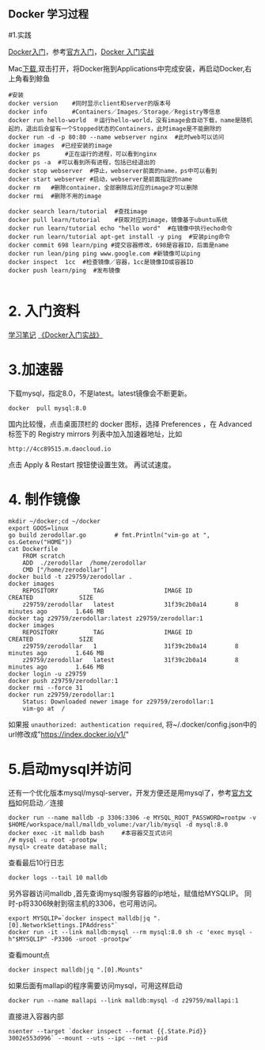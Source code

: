 Docker 学习过程
----------
#1.实践

[Docker入门](http://www.docker.org.cn/book/docker/what-is-docker-16.html)，参考[官方入门](https://docs.docker.com/engine/getstarted/step_one/)，[Docker 入门实战](http://yuedu.baidu.com/ebook/d817967416fc700abb68fca1?pn=1&rf=http%3A%2F%2Fdockone.io%2Farticle%2F233)

Mac[下载](https://download.docker.com/mac/stable/Docker.dmg),双击打开，将Docker拖到Applications中完成安装，再启动Docker,右上角看到鲸鱼

```
#安装
docker version    #同时显示client和server的版本号
docker info       #Containers／Images／Storage／Registry等信息
docker run hello-world  ＃运行hello-world，没有image会自动下载，name是随机起的，退出后会留有一个Stopped状态的Containers，此时image是不能删除的
docker run -d -p 80:80 --name webserver nginx  #此时web可以访问
docker images  #已经安装的image
docker ps       #正在运行的进程，可以看到nginx
docker ps -a  #可以看到所有进程，包括已经退出的
docker stop webserver  #停止，webserver前面的name，ps中可以看到
docker start webserver #启动，webserver是前面指定的name
docker rm   #删除container，全部删除后对应的image才可以删除
docker rmi  #删除不用的image

docker search learn/tutorial  #查找image
docker pull learn/tutorial    #获取对应的image，镜像基于ubuntu系统
docker run learn/tutorial echo "hello word"  #在镜像中执行echo命令
docker run learn/tutorial apt-get install -y ping  #安装ping命令
docker commit 698 learn/ping #提交容器修改，698是容器ID，后面是name
docker run lean/ping ping www.google.com #新镜像可以ping
docker inspect  1cc  #检查镜像／容器，1cc是镜像ID或容器ID
docker push learn/ping  #发布镜像


```
# 2. 入门资料 
[学习笔记](http://www.open-open.com/lib/view/open1423703640748.html) 
[《Docker入门实战》](http://yuedu.baidu.com/ebook/d817967416fc700abb68fca1?pn=1&rf=http%3A%2F%2Fdockone.io%2Farticle%2F233)

# 3.加速器
下载mysql，指定8.0，不是latest。latest镜像会不断更新。
```
docker  pull mysql:8.0
```
国内比较慢，点击桌面顶栏的 docker 图标，选择 Preferences ，在 Advanced 标签下的 Registry mirrors 列表中加入加速器地址，比如
```
http://4cc89515.m.daocloud.io
```
点击 Apply & Restart 按钮使设置生效。 再试试速度。
# 4. 制作镜像

```
mkdir ~/docker;cd ~/docker
export GOOS=linux
go build zerodollar.go        # fmt.Println("vim-go at ", os.Getenv("HOME"))
cat Dockerfile
    FROM scratch
    ADD  ./zerodollar  /home/zerodollar
    CMD ["/home/zerodollar"]
docker build -t z29759/zerodollar .
docker images
    REPOSITORY          TAG                 IMAGE ID            CREATED             SIZE
    z29759/zerodollar   latest              31f39c2b0a14        8 minutes ago        1.646 MB
docker tag z29759/zerodollar:latest z29759/zerodollar:1
docker images
    REPOSITORY          TAG                 IMAGE ID            CREATED             SIZE
    z29759/zerodollar   1                   31f39c2b0a14        8 minutes ago        1.646 MB
    z29759/zerodollar   latest              31f39c2b0a14        8 minutes ago        1.646 MB
docker login -u z29759
docker push z29759/zerodollar:1
docker rmi --force 31
docker run z29759/zerodollar:1
    Status: Downloaded newer image for z29759/zerodollar:1
    vim-go at  /
```
如果报 `unauthorized: authentication required`, 将~/.docker/config.json中的url修改成"https://index.docker.io/v1/"

#  5.启动mysql并访问
还有一个优化版本mysql/mysql-server，开发方便还是用mysql了，参考[官方文档](https://hub.docker.com/_/mysql/)如何启动／连接
```
docker run --name malldb -p 3306:3306 -e MYSQL_ROOT_PASSWORD=rootpw -v $HOME/workspace/mall/malldb_volume:/var/lib/mysql -d mysql:8.0 
docker exec -it malldb bash     #本容器交互式访问
/# mysql -u root -prootpw               
mysql> create database mall;
```
查看最后10行日志
```
docker logs --tail 10 malldb            
```
另外容器访问malldb ,首先查询mysql服务容器的ip地址，赋值给MYSQLIP。 同时-p将3306映射到宿主机的3306，也可用访问。
```
export MYSQLIP=`docker inspect malldb|jq ".[0].NetworkSettings.IPAddress"`
docker run -it --link malldb:mysql --rm mysql:8.0 sh -c 'exec mysql -h"$MYSQLIP" -P3306 -uroot -prootpw'    
```
查看mount点
```
docker inspect malldb|jq ".[0].Mounts"
```
如果后面有mallapi的程序需要访问mysql，可用这样启动
```
docker run --name mallapi --link malldb:mysql -d z29759/mallapi:1   
```
直接进入容器内部
```
nsenter --target `docker inspect --format {{.State.Pid}}  3002e553d996` --mount --uts --ipc --net --pid
```







